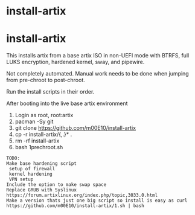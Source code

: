 # install-artix
# install-artix
This installs artix from a base artix ISO in non-UEFI mode with BTRFS, full
LUKS encryption, hardened kernel, sway, and pipewire.

Not completely automated. Manual work needs to be done when jumping from
pre-chroot to post-chroot.

Run the install scripts in their order.

After booting into the live base artix environment

1. Login as root, root:artix
2. pacman -Sy git
3. git clone https://github.com/m00E10/install-artix
4. cp -r install-artix/{,.}* .
5. rm -rf install-artix
6. bash 1prechroot.sh


```
TODO:
Make base hardening script
 setup of firewall
 kernel hardening
 VPN setup
Include the option to make swap space
Replace GRUB with Syslinux https://forum.artixlinux.org/index.php/topic,3033.0.html
Make a version thats just one big script so install is easy as curl https://github.com/m00E10/install-artix/1.sh | bash
```
